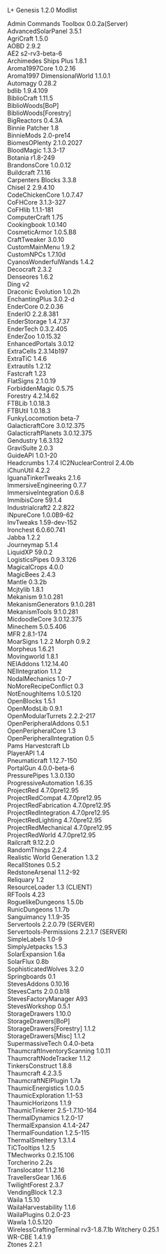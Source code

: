 L+ Genesis 1.2.0
Modlist

Admin Commands Toolbox 0.0.2a(Server)  
AdvancedSolarPanel 3.5.1  
AgriCraft 1.5.0  
AOBD 2.9.2  
AE2 s2-rv3-beta-6  
Archimedes Ships Plus 1.8.1  
Aroma1997Core 1.0.2.16  
Aroma1997 DimensionalWorld 1.1.0.1  
Automagy 0.28.2  
bdlib 1.9.4.109  
BiblioCraft 1.11.5  
BiblioWoods[BoP]  
BiblioWoods[Forestry]  
BigReactors 0.4.3A  
Binnie Patcher 1.8  
BinnieMods 2.0-pre14  
BiomesOPlenty 2.1.0.2027  
BloodMagic 1.3.3-17  
Botania r1.8-249  
BrandonsCore 1.0.0.12  
Buildcraft 7.1.16  
Carpenters Blocks 3.3.8  
Chisel 2 2.9.4.10  
CodeChickenCore 1.0.7.47  
CoFHCore 3.1.3-327  
CoFHlib 1.1.1-181  
ComputerCraft 1.75  
Cookingbook 1.0.140  
CosmeticArmor 1.0.5.B8  
CraftTweaker 3.0.10  
CustomMainMenu 1.9.2  
CustomNPCs 1.7.10d  
CyanosWonderfulWands 1.4.2  
Decocraft 2.3.2  
Denseores 1.6.2  
Ding v2  
Draconic Evolution 1.0.2h  
EnchantingPlus 3.0.2-d  
EnderCore 0.2.0.36  
EnderIO 2.2.8.381  
EnderStorage 1.4.7.37  
EnderTech 0.3.2.405  
EnderZoo 1.0.15.32  
EnhancedPortals 3.0.12  
ExtraCells 2.3.14b197  
ExtraTiC 1.4.6  
Extrautils 1.2.12  
Fastcraft 1.23  
FlatSigns 2.1.0.19  
ForbiddenMagic 0.5.75  
Forestry 4.2.14.62  
FTBLib 1.0.18.3  
FTBUtil 1.0.18.3  
FunkyLocomotion beta-7  
GalacticraftCore 3.0.12.375  
GalacticraftPlanets 3.0.12.375  
Gendustry 1.6.3.132  
GraviSuite 2.0.3  
GuideAPI 1.0.1-20  
Headcrumbs 1.7.4
IC2NuclearControl 2.4.0b  
iChunUtil 4.2.2  
IguanaTinkerTweaks 2.1.6  
ImmersiveEngineering 0.7.7  
ImmersiveIntegration 0.6.8  
ImmibisCore 59.1.4  
Industrialcraft2 2.2.822  
INpureCore 1.0.0B9-62  
InvTweaks 1.59-dev-152  
Ironchest 6.0.60.741  
Jabba 1.2.2  
Journeymap 5.1.4  
LiquidXP 59.0.2  
LogisticsPipes 0.9.3.126  
MagicalCrops 4.0.0  
MagicBees 2.4.3  
Mantle 0.3.2b  
Mcjtylib 1.8.1  
Mekanism 9.1.0.281  
MekanismGenerators 9.1.0.281  
MekanismTools 9.1.0.281  
MicdoodleCore 3.0.12.375  
Minechem 5.0.5.406  
MFR 2.8.1-174  
MoarSigns 1.2.2
Morph 0.9.2  
Morpheus 1.6.21  
Movingworld 1.8.1  
NEIAddons 1.12.14.40  
NEIIntegration 1.1.2  
NodalMechanics 1.0-7  
NoMoreRecipeConflict 0.3  
NotEnoughItems 1.0.5.120  
OpenBlocks 1.5.1  
OpenModsLib 0.9.1  
OpenModularTurrets 2.2.2-217  
OpenPeripheralAddons 0.5.1  
OpenPeripheralCore 1.3  
OpenPeripheralIntegration 0.5  
Pams Harvestcraft Lb  
PlayerAPI 1.4  
Pneumaticraft 1.12.7-150  
PortalGun 4.0.0-beta-6  
PressurePipes 1.3.0.130  
ProgressiveAutomation 1.6.35  
ProjectRed 4.7.0pre12.95  
ProjectRedCompat  4.7.0pre12.95  
ProjectRedFabrication 4.7.0pre12.95  
ProjectRedIntegration 4.7.0pre12.95  
ProjectRedLighting 4.7.0pre12.95  
ProjectRedMechanical 4.7.0pre12.95  
ProjectRedWorld 4.7.0pre12.95  
Railcraft 9.12.2.0  
RandomThings 2.2.4  
Realistic World Generation 1.3.2  
RecallStones 0.5.2  
RedstoneArsenal 1.1.2-92  
Reliquary 1.2  
ResourceLoader 1.3 (CLIENT)  
RFTools 4.23  
RoguelikeDungeons 1.5.0b  
RunicDungeons 1.1.7b  
Sanguimancy 1.1.9-35  
Servertools 2.2.0.79 (SERVER)  
Servertools-Permissions 2.2.1.7 (SERVER)  
SimpleLabels 1.0-9  
SimplyJetpacks 1.5.3  
SolarExpansion 1.6a  
SolarFlux 0.8b  
SophisticatedWolves 3.2.0  
Springboards 0.1  
StevesAddons 0.10.16  
StevesCarts 2.0.0.b18  
StevesFactoryManager A93  
StevesWorkshop 0.5.1  
StorageDrawers 1.10.0  
StorageDrawers[BoP]  
StorageDrawers[Forestry] 1.1.2  
StorageDrawers[Misc] 1.1.2  
SupermassiveTech 0.4.0-beta  
ThaumcraftInventoryScanning 1.0.11  
ThaumcraftNodeTracker 1.1.2  
TinkersConstruct 1.8.8  
Thaumcraft 4.2.3.5  
ThaumcraftNEIPlugin 1.7a  
ThaumicEnergistics 1.0.0.5  
ThaumicExploration 1.1-53  
ThaumicHorizons 1.1.9  
ThaumicTinkerer 2.5-1.7.10-164  
ThermalDynamics 1.2.0-17  
ThermalExpansion 4.1.4-247  
ThermalFoundation 1.2.5-115  
ThermalSmeltery 1.3.1.4  
TiCTooltips 1.2.5  
TMechworks 0.2.15.106  
Torcherino 2.2s  
Translocator 1.1.2.16  
TravellersGear 1.16.6  
TwilightForest 2.3.7  
VendingBlock 1.2.3  
Waila 1.5.10  
WailaHarvestability 1.1.6  
WailaPlugins 0.2.0-23  
Wawla 1.0.5.120  
WirelessCraftingTerminal rv3-1.8.7.1b
Witchery 0.25.1  
WR-CBE 1.4.1.9  
Ztones 2.2.1  